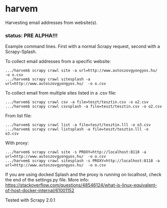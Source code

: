 # harvem

Harvesting email addresses from website(s).

### status: PRE ALPHA!!!

Example command lines. First with a normal Scrapy request, second with a Scrapy-Splash.

To collect email addresses from a specific website:

```
.../harvem$ scrapy crawl site -a url=http://www.autoszovgyongyos.hu/  -o o.csv
.../harvem$ scrapy crawl sitesplash -a url=http://www.autoszovgyongyos.hu/  -o o.csv
```

To collect email from multiple sites listed in a .csv file:
```
.../harvem$ scrapy crawl csv -a file=teszt/tesztin.csv -o o2.csv
.../harvem$ scrapy crawl csvsplash -a file=teszt/tesztin.csv -o o2.csv

```

From list file:
```
.../harvem$ scrapy crawl list -a file=teszt/tesztin.lll -o o3.csv
.../harvem$ scrapy crawl listsplash -a file=teszt/tesztin.lll -o o3.csv

```

With proxy: 
```
.../harvem$ scrapy crawl site -s PROXY=http://localhost:8118 -a url=http://www.autoszovgyongyos.hu/  -o o.csv
.../harvem$ scrapy crawl sitesplash -s PROXY=http://localhost:8118 -a url=http://www.autoszovgyongyos.hu/  -o o.csv
```
If you are using docked Splash and the proxy is running on localhost, check the end of the settings.py file. More info: https://stackoverflow.com/questions/48546124/what-is-linux-equivalent-of-host-docker-internal/61001152

Tested with Scrapy 2.0.1

